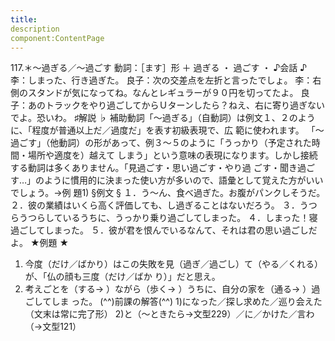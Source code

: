 ```yaml
---
title:
description
component:ContentPage
---
```



117.＊～過ぎる／～過ごす
動詞：［ます］形 ＋ 過ぎる ・
過ごす ・
♪会話 ♪
李：しまった、行き過ぎた。
良子：次の交差点を左折と言ったでしょ。
李：右側のスタンドが気になってね。なんとレギュラーが９０円を切ってたよ。
良子：あのトラックをやり過ごしてからＵターンしたら？ねえ、右に寄り過ぎないでよ。恐いわ。
♯解説 ♭
補助動詞「～過ぎる」（自動詞）は例文１、２のように、「程度が普通以上だ／過度だ」を表す初級表現で、広 範に使われます。 「～過ごす」（他動詞）の形があって、例３～５のように「うっかり（予定された時間・場所や適度を）越えて しまう」という意味の表現になります。しかし接続する動詞は多くありません。「見過ごす・思い過ごす・やり過 ごす・聞き過ごす…」のように慣用的に決まった使い方が多いので、語彙として覚えた方がいいでしょう。→例
題1)
§例文 §
１．う～ん、食べ過ぎた。お腹がパンクしそうだ。
２．彼の業績はいくら高く評価しても、し過ぎることはないだろう。
３．うつらうつらしているうちに、うっかり乗り過ごしてしまった。
４．しまった！寝過ごしてしまった。
５．彼が君を恨んでいるなんて、それは君の思い過ごしだよ。
★例題 ★
1) 今度（だけ／ばかり）はこの失敗を見（過ぎ／過ごし）て（やる／くれる）が、「仏の顔も三度（だけ／ばか り）」だと思え。
2) 考えごとを（する→ ）ながら（歩く→ ）うちに、自分の家を（通る→ ）過ごしてしま った。
(^^)前課の解答(^^)
1)になった／探し求めた／巡り会えた（文末は常に完了形）
2)と（～ときたら→文型229）／に／かけた／言わ（→文型121）
